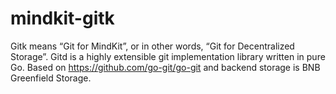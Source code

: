 # mindkit-gitk
Gitk means “Git for MindKit”, or in other words, “Git for Decentralized Storage”. Gitd is a highly extensible git implementation library written in pure Go. Based on https://github.com/go-git/go-git and backend storage is BNB Greenfield Storage.
